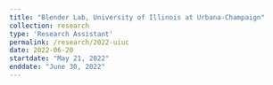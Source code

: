 ```yaml
---
title: "Blender Lab, University of Illinois at Urbana-Champaign"
collection: research
type: 'Research Assistant'
permalink: /research/2022-uiuc
date: 2022-06-20
startdate: "May 21, 2022"
enddate: "June 30, 2022"
---
```

